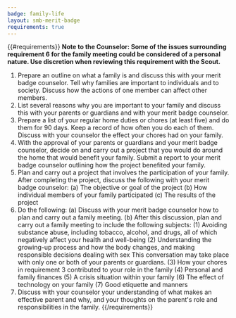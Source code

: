 ```yaml
---
badge: family-life
layout: smb-merit-badge
requirements: true
---
```


{{#requirements}}
**Note to the Counselor: Some of the issues surrounding requirement 6 for the family meeting could be considered of a personal nature. Use discretion when reviewing this requirement with the Scout.**
1. Prepare an outline on what a family is and discuss this with your merit badge counselor. Tell why families are important to individuals and to society. Discuss how the actions of one member can affect other members.
2. List several reasons why you are important to your family and discuss this with your parents or guardians and with your merit badge counselor.
3. Prepare a list of your regular home duties or chores (at least five) and do them for 90 days. Keep a record of how often you do each of them. Discuss with your counselor the effect your chores had on your family.
4. With the approval of your parents or guardians and your merit badge counselor, decide on and carry out a project that you would do around the home that would benefit your family. Submit a report to your merit badge counselor outlining how the project benefited your family.
5. Plan and carry out a project that involves the participation of your family. After completing the project, discuss the following with your merit badge counselor:
    (a) The objective or goal of the project
    (b) How individual members of your family participated
    (c) The results of the project
6. Do the following:
    (a) Discuss with your merit badge counselor how to plan and carry out a family meeting.
    (b) After this discussion, plan and carry out a family meeting to include the following subjects:
        (1) Avoiding substance abuse, including tobacco, alcohol, and drugs, all of which negatively affect your health and well-being
        (2) Understanding the growing-up process and how the body changes, and making responsible decisions dealing with sex
            This conversation may take place with only one or both of your parents or guardians.
        (3) How your chores in requirement 3 contributed to your role in the family
        (4) Personal and family finances
        (5) A crisis situation within your family
        (6) The effect of technology on your family
        (7) Good etiquette and manners
7. Discuss with your counselor your understanding of what makes an effective parent and why, and your thoughts on the parent's role and responsibilities in the family.
{{/requirements}}
